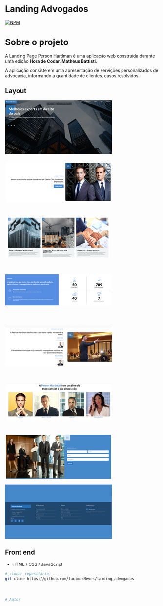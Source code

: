 # Landing Advogados
[![NPM](https://img.shields.io/npm/l/react)](https://github.com/lucimarNeves/landing_advogados/blob/main/LICENSE) 

# Sobre o projeto

A Landing Page Person Hardman é uma aplicação web construída durante uma edição **Hora de Codar, Matheus Battisti**.

A aplicação consiste em uma apresentação de servições personalizados de advocacia, informando a quantidade de clientes, casos resolvidos.

## Layout
![Web 1](https://github.com/lucimarNeves/landing_advogados/blob/main/assets/imagem1.png)
![Web 2](https://github.com/lucimarNeves/landing_advogados/blob/main/assets/imagem2.png)
![Web 3](https://github.com/lucimarNeves/landing_advogados/blob/main/assets/imagem3.png)
![Web 4](https://github.com/lucimarNeves/landing_advogados/blob/main/assets/imagem4.png)
![Web 5](https://github.com/lucimarNeves/landing_advogados/blob/main/assets/imagem5.png)
![Web 6](https://github.com/lucimarNeves/landing_advogados/blob/main/assets/imagem6.png)
![Web 7](https://github.com/lucimarNeves/landing_advogados/blob/main/assets/imagem7.png)
![Web 8](https://github.com/lucimarNeves/landing_advogados/blob/main/assets/imagem8.png)







## Front end
- HTML / CSS / JavaScript

```bash
# clonar repositório
git clone https://github.com/lucimarNeves/landing_advogados



# Autor

